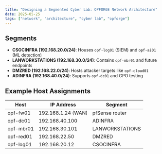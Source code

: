 ```yaml
---
title: "Designing a Segmented Cyber Lab: OPFORGE Network Architecture"
date: 2025-05-25
tags: ["network", "architecture", "cyber lab", "opforge"]
---
```


## Segments

- **CSOCINFRA (192.168.20.0/24)**: Houses `opf-log01` (SIEM) and `opf-ai01` (ML detection)
- **LANWORKSTATIONS (192.168.30.0/24)**: Contains `opf-mbr01` and future endpoints
- **DMZRED (192.168.22.0/24)**: Hosts attacker targets like `opf-cloud01`
- **ADINFRA (192.168.40.0/24)**: Supports `opf-dc01` and GPO testing

## Example Host Assignments

| Host           | IP Address         | Segment         |
|----------------|--------------------|-----------------|
| opf-fw01       | 192.168.1.24 (WAN) | pfSense router  |
| opf-dc01       | 192.168.40.100     | ADINFRA         |
| opf-mbr01      | 192.168.30.101     | LANWORKSTATIONS |
| opf-red01      | 192.168.22.50      | DMZRED          |
| opf-log01      | 192.168.20.12      | CSOCINFRA       |
